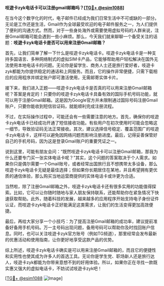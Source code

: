 **吱遊卡zyk电话卡可以注册gmail邮箱吗？[[TG💪+ @esim1088](https://t.me/s/esim1088)]**

在当今这个数字化的时代，电子邮件已经成为我们日常生活中不可或缺的一部分。无论是工作还是生活，Gmail作为全球最受欢迎的电子邮件服务之一，为人们提供了便利的沟通方式。然而，对于一些身处海外或需要使用虚拟号码的人群来说，注册Gmail邮箱可能会遇到一些小麻烦。那么，今天我们就来聊聊一个备受关注的话题：**吱遊卡zyk电话卡是否可以用来注册Gmail邮箱？**

首先，让我们简单了解一下什么是吱遊卡zyk电话卡。吱遊卡zyk电话卡是一种支持多国语言、多种网络制式的虚拟SIM卡产品，它能够帮助用户轻松解决在国外无法使用本地电话卡的问题。无论你是留学生、商务人士还是旅行爱好者，吱遊卡zyk都能为你提供稳定的通话和上网服务。而且，它的操作非常便捷，只需下载相应的应用程序并绑定账户即可激活使用，无需邮寄实体卡片。

接下来，我们进入正题——吱遊卡zyk电话卡是否真的可以用来注册Gmail邮箱呢？答案是肯定的！只要你的吱遊卡zyk电话卡具备有效的国际手机号码功能，就可以用于注册Gmail邮箱。这是因为Google官方并未限制通过国际号码注册Gmail账户，只要你能收到短信验证码，就能顺利完成注册流程。

不过，在实际操作过程中，可能还会有一些需要注意的地方。首先，确保你的吱遊卡zyk电话卡已经成功开通了短信接收功能。有些用户在初次使用时可能会忽略这一细节，导致验证码无法正常接收。其次，建议选择信号稳定、覆盖范围广的吱遊卡zyk电话卡，这样可以避免因网络问题而影响注册进度。最后，记得妥善保管好自己的手机号码，因为这是登录Gmail账户的重要凭证之一。

说到这里，可能有朋友会问：“既然吱遊卡zyk电话卡可以注册Gmail邮箱，那我为什么还要专门买一张实体电话卡呢？”其实，这个问题的答案取决于个人需求。如果你只是偶尔需要一个Gmail账号，或者经常出国旅行且不想携带太多设备，那么吱遊卡zyk电话卡无疑是最佳选择；但如果你长期居住在某地，并且希望拥有更优质的通信体验，那么购买当地运营商提供的实体电话卡或许更为合适。

当然啦，除了注册Gmail邮箱之外，吱遊卡zyk电话卡还有很多实用的功能值得探索。比如，它可以让你随时随地与家人朋友保持联系，还能帮助你在紧急情况下快速获取帮助。此外，随着科技的发展，越来越多的应用程序开始支持电子身份证件认证，而吱遊卡zyk电话卡正好能满足这类需求，让我们的生活变得更加高效便捷。

最后，再给大家分享一个小技巧：为了提高注册Gmail邮箱的成功率，建议提前准备好备用手机号码。万一主号码出现问题，备用号码可以帮助你及时找回账户信息。同时，也可以关注吱遊卡zyk官方账号（例如TG频道），那里经常会发布最新的优惠活动和使用指南，让你更好地享受这款产品的优势。

综上所述，吱遊卡zyk电话卡确实是可以用来注册Gmail邮箱的，而且它的便捷性和实用性也使其成为许多人的首选工具。无论你是学生党、职场新人还是旅行达人，吱遊卡zyk都能为你带来意想不到的好用体验。所以，如果你正在寻找一款既实惠又强大的虚拟电话卡，不妨试试吱遊卡zyk吧！

[[TG💪+ @esim1088](https://t.me/s/esim1088) ![Image](https://i.postimg.cc/4NQfJmqS/Snipaste-2025-05-13-00-14-12.png)]